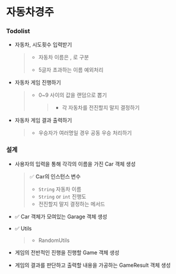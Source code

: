 # 자동차경주



### Todolist

- 자동차, 시도횟수 입력받기

  > - 자동차 이름은 , 로 구분
  >
  > - 5글자 초과하는 이름 예외처리

- 자동차 게임 진행하기

  > - 0~9 사이의 값을 랜덤으로 뽑기
  >
  >   > - 각 자동차를 전진할지 말지 결정하기

- 자동차 게임 결과 출력하기

  > - 우승자가 여러명일 경우 공동 우승 처리하기



### 설계

- 사용자의 입력을 통해 각각의 이름을 가진 Car 객체 생성

  > ✅ **Car의 인스턴스 변수**
  >
  > - `String` 자동차 이름
  > - `String` or `int` 진행도
  > - 전진할지 말지 결정하는 메서드

- ✅ Car 객체가 모여있는 Garage 객체 생성

- ✅ Utils

  > - RandomUtils

- 게임의 전반적인 진행을 진행할 Game 객체 생성

- 게임의 결과를 판단하고 출력할 내용을 가공하는 GameResult 객체 생성

